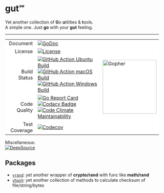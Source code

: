 # gut℠

Yet another collection of **G**o **u**tilities & **t**ools.    
A simple one. Just **go** with your **gut** feeling.

---

<table>
    <tbody>
        <tr style='background-color: #fff;'>
            <td align="right" valign="middle">
                Document
            </td>
            <td align="left" valign="middle">
                <a href='https://godoc.org/github.com/an63/gut'><img
                        src="https://godoc.org/github.com/an63/gut?status.svg" referrerpolicy="no-referrer"
                        alt="GoDoc"></a>
            </td>
            <td align="left" valign="middle" rowspan="5">
                <a href='https://github.com/MariaLetta/free-gophers-pack'>
                    <img width="176px"
                        src="https://user-images.githubusercontent.com/53369766/68106280-0fc13c00-ff1c-11e9-81fe-cd0a77a5f444.png"
                        referrerpolicy="no-referrer" alt="Gopher"></a>
            </td>
        </tr>
        <tr style='background-color: #fff;'>
            <td align="right" valign="middle">
                License
            </td>
            <td align="left" valign="middle">
                <a href='https://github.com/an63/gut/blob/master/LICENSE'><img
                        src="https://img.shields.io/github/license/an63/gut" referrerpolicy="no-referrer"
                        alt="License"></a>
            </td>
        </tr>
        <tr style='background-color: #fff;'>
            <td align="right" valign="middle">
                Build Status
            </td>
            <td align="left" valign="middle">
                <a href='https://github.com/an63/gut/actions?workflow=Ubuntu'><img
                        src="https://github.com/an63/gut/workflows/Ubuntu/badge.svg" referrerpolicy="no-referrer"
                        alt="GitHub Action Ubuntu Build"></a>
                <a href='https://github.com/an63/gut/actions?workflow=macOS'><img
                        src="https://github.com/an63/gut/workflows/macOS/badge.svg" referrerpolicy="no-referrer"
                        alt="GitHub Action macOS Build"></a>
                <a href='https://github.com/an63/gut/actions?workflow=Windows'><img
                        src="https://github.com/an63/gut/workflows/Windows/badge.svg" referrerpolicy="no-referrer"
                        alt="GitHub Action Windows Build"></a>
            </td>
        </tr>
        <tr style='background-color: #fff;'>
            <td align="right" valign="middle">
                Code Quality
            </td>
            <td align="left" valign="middle">
                <a href='https://goreportcard.com/report/github.com/an63/gut'><img
                        src="https://goreportcard.com/badge/github.com/an63/gut" referrerpolicy="no-referrer"
                        alt="Go Report Card"></a>
                <a href='https://www.codacy.com/manual/an9an63/gut'><img
                        src="https://api.codacy.com/project/badge/Grade/f70fcc271c3e4785a3dfb87739a44cd0"
                        referrerpolicy="no-referrer" alt="Codacy Badge"></a>
                <a href='https://codeclimate.com/github/an63/gut/maintainability'><img
                        src="https://api.codeclimate.com/v1/badges/c92481b34278a763bb88/maintainability"
                        referrerpolicy="no-referrer" alt="Code Climate Maintainability"></a>
            </td>
        </tr>
        <tr style='background-color: #fff;'>
            <td align="right" valign="middle">
                Test Coverage
            </td>
            <td align="left" valign="middle">
                <a href='https://codecov.io/gh/an63/gut'><img src="https://img.shields.io/codecov/c/gh/an63/gut"
                        referrerpolicy="no-referrer" alt="Codecov"></a>
            </td>
        </tr>
    </tbody>
</table>

Miscellaneous:    
[![DeepSource](https://static.deepsource.io/deepsource-badge-light.svg)](https://deepsource.io/gh/an63/gut/?ref=repository-badge)

## Packages

-   [`yrand`](https://godoc.org/github.com/an63/gut/yrand): yet another wrapper of **crypto/rand** with func like **math/rand**
-   [`yhash`](https://godoc.org/github.com/an63/gut/yhash): yet another collection of methods to calculate checksum of file/string/bytes
